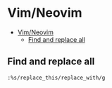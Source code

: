 # Vim/Neovim
<!--ts-->
* [Vim/Neovim](vim.md#vimneovim)
   * [Find and replace all](vim.md#find-and-replace-all)

<!-- Added by: runner, at: Mon Jan  3 09:51:16 UTC 2022 -->

<!--te-->

## Find and replace all
```vim
:%s/replace_this/replace_with/g
```
